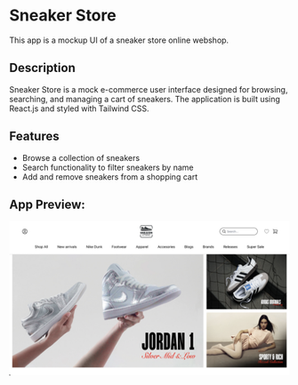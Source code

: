 # Sneaker Store
This app is a mockup UI of a sneaker store online webshop.

## Description 
Sneaker Store is a mock e-commerce user interface designed for browsing, searching, and managing a cart of sneakers. The application is built using React.js and styled with Tailwind CSS.

## Features
- Browse a collection of sneakers
- Search functionality to filter sneakers by name
- Add and remove sneakers from a shopping cart

## App Preview:
![Sneaker Store UI](src/assets/screenshot.png)

